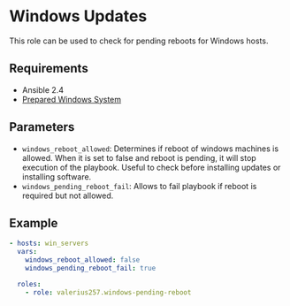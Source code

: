 Windows Updates
===============

This role can be used to check for pending reboots for Windows hosts.

Requirements
------------

* Ansible 2.4
* [Prepared Windows System](http://docs.ansible.com/ansible/latest/user_guide/windows_setup.html)

Parameters
----------

* `windows_reboot_allowed`: Determines if reboot of windows machines is allowed.
  When it is set to false and reboot is pending, it will stop execution of the playbook.
  Useful to check before installing updates or installing software.
* `windows_pending_reboot_fail`: Allows to fail playbook if reboot is required but not allowed.

Example
-------

```yaml
- hosts: win_servers
  vars:
    windows_reboot_allowed: false
    windows_pending_reboot_fail: true

  roles:
    - role: valerius257.windows-pending-reboot
```
